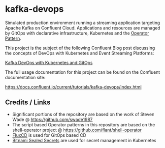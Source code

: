 # kafka-devops

Simulated production environment running a streaming application targeting Apache Kafka on Confluent Cloud.
Applications and resources are managed by GitOps with declarative infrastructure, Kubernetes and the [Operator Pattern](https://kubernetes.io/docs/concepts/extend-kubernetes/operator/).

This project is the subject of the following Confluent Blog post discussing the concepts of DevOps with Kubernetes and Event Streaming Platforms:

[Kafka DevOps with Kubernetes and GitOps](https://blog.confluent.io)

The full usage documentation for this project can be found on the Confluent documentation site:

https://docs.confluent.io/current/tutorials/kafka-devops/index.html

## Credits / Links
* Significant portions of the repository are based on the work of Steven Wade @ https://github.com/swade1987
* The script based Operator patterns in this repository are based on the shell-operator project @ https://github.com/flant/shell-operator
* [FluxCD](https://github.com/fluxcd/flux) is used for GitOps based CD
* [Bitnami Sealed Secrets](https://github.com/bitnami-labs/sealed-secrets) are used for secret management in Kubernetes
